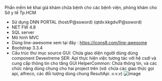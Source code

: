 
Phần mềm kê khai giá khám chữa bệnh cho các bệnh viện, phòng khám cho Sở y tế Tp.HCM
- Sử dụng DNN PORTAL 
	(host/P@ssword) 
	(qtdv.kkgdv/P@ssword)
- NET FW 4.8
- SQL server
- Mô hình MVC
- Dùng line-awesome  xem tại đây : https://icons8.com/line-awesome
- Bootstrap 3.3.4
- Cấu trúc thư mục source 
  GUI: Chứa giao diện người dùng dùng component Devextreme
  SER: Api thực hiện việc tương tác với hệ csdl và cung cấp thông tin cho tầng GUI
  HelperCommon: Chứa thông tin, và các chức năng dùng chung cho hai project trên (vd: chứa các giao thức gọi api, alfreco, các đối tượng dùng chung ResultApi .v.v.v)
  ![image](https://user-images.githubusercontent.com/40348487/173983603-5a97104a-0af9-43c2-9824-842c5b717070.png)
